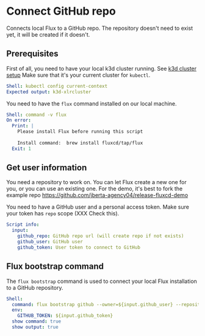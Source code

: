 # Connect GitHub repo

Connects local Flux to a GitHub repo. 
The repository doesn't need to exist yet, it will be created if it doesn't.

## Prerequisites

First of all, you need to have your local k3d cluster running.  See [k3d cluster setup](../k3d-cluster) Make sure that it's your current cluster for `kubectl`.

```yaml instacli
Shell: kubectl config current-context
Expected output: k3d-xlrcluster
```

You need to have the `flux` command installed on our local machine.

```yaml instacli
Shell: command -v flux
On error:
  Print: |
    Please install Flux before running this script
    
    Install command:  brew install fluxcd/tap/flux
  Exit: 1
```

##  Get user information

You need a repository to work on. You can let Flux create a new one for you, or you can use an existing one. 
For the demo, it's best to fork the example repo https://github.com/jberta-agency04/release-fluxcd-demo

You need to have a GitHub user and a personal access token. Make sure your token has `repo` scope (XXX Check this).

```yaml instacli
Script info:
  input:
    github_repo: GitHub repo url (will create repo if not exists)
    github_user: GitHub user
    github_token: User token to connect to GitHub
```

## Flux bootstrap command
The `flux bootstrap` command is used to connect your local Flux installation to a GitHub repository. 

```yaml instacli
Shell:
  command: flux bootstrap github --owner=${input.github_user} --repository=${input.github_repo} --branch=main --personal --path=clusters/staging 
  env:
    GITHUB_TOKEN: ${input.github_token}
  show command: true
  show output: true
```